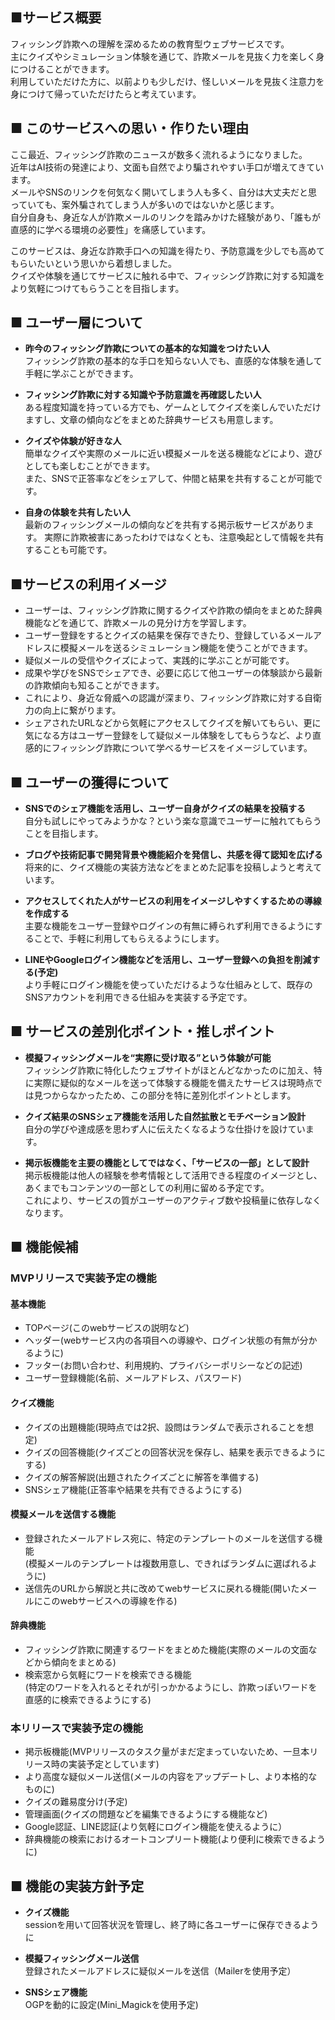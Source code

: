 ## ■サービス概要
フィッシング詐欺への理解を深めるための教育型ウェブサービスです。  
主にクイズやシミュレーション体験を通じて、詐欺メールを見抜く力を楽しく身につけることができます。  
利用していただけた方に、以前よりも少しだけ、怪しいメールを見抜く注意力を身につけて帰っていただけたらと考えています。

## ■ このサービスへの思い・作りたい理由
ここ最近、フィッシング詐欺のニュースが数多く流れるようになりました。  
近年はAI技術の発達により、文面も自然でより騙されやすい手口が増えてきています。  
メールやSNSのリンクを何気なく開いてしまう人も多く、自分は大丈夫だと思っていても、案外騙されてしまう人が多いのではないかと感じます。  
自分自身も、身近な人が詐欺メールのリンクを踏みかけた経験があり、「誰もが直感的に学べる環境の必要性」を痛感しています。  
  
このサービスは、身近な詐欺手口への知識を得たり、予防意識を少しでも高めてもらいたいという思いから着想しました。  
クイズや体験を通じてサービスに触れる中で、フィッシング詐欺に対する知識をより気軽につけてもらうことを目指します。

## ■ ユーザー層について
* **昨今のフィッシング詐欺についての基本的な知識をつけたい人**  
フィッシング詐欺の基本的な手口を知らない人でも、直感的な体験を通して手軽に学ぶことができます。

* **フィッシング詐欺に対する知識や予防意識を再確認したい人**  
ある程度知識を持っている方でも、ゲームとしてクイズを楽しんでいただけますし、文章の傾向などをまとめた辞典サービスも用意します。

* **クイズや体験が好きな人**  
簡単なクイズや実際のメールに近い模擬メールを送る機能などにより、遊びとしても楽しむことができます。  
また、SNSで正答率などをシェアして、仲間と結果を共有することが可能です。

* **自身の体験を共有したい人**  
最新のフィッシングメールの傾向などを共有する掲示板サービスがあります。
実際に詐欺被害にあったわけではなくとも、注意喚起として情報を共有することも可能です。  

## ■サービスの利用イメージ
* ユーザーは、フィッシング詐欺に関するクイズや詐欺の傾向をまとめた辞典機能などを通じて、詐欺メールの見分け方を学習します。  
* ユーザー登録をするとクイズの結果を保存できたり、登録しているメールアドレスに模擬メールを送るシミュレーション機能を使うことができます。  
* 疑似メールの受信やクイズによって、実践的に学ぶことが可能です。  
* 成果や学びをSNSでシェアでき、必要に応じて他ユーザーの体験談から最新の詐欺傾向も知ることができます。  
* これにより、身近な脅威への認識が深まり、フィッシング詐欺に対する自衛力の向上に繋がります。
* シェアされたURLなどから気軽にアクセスしてクイズを解いてもらい、更に気になる方はユーザー登録をして疑似メール体験をしてもらうなど、より直感的にフィッシング詐欺について学べるサービスをイメージしています。

## ■ ユーザーの獲得について
* **SNSでのシェア機能を活用し、ユーザー自身がクイズの結果を投稿する**  
自分も試しにやってみようかな？という楽な意識でユーザーに触れてもらうことを目指します。  

* **ブログや技術記事で開発背景や機能紹介を発信し、共感を得て認知を広げる**  
将来的に、クイズ機能の実装方法などをまとめた記事を投稿しようと考えています。

* **アクセスしてくれた人がサービスの利用をイメージしやすくするための導線を作成する**  
主要な機能をユーザー登録やログインの有無に縛られず利用できるようにすることで、手軽に利用してもらえるようにします。

* **LINEやGoogleログイン機能などを活用し、ユーザー登録への負担を削減する(予定)**  
より手軽にログイン機能を使っていただけるような仕組みとして、既存のSNSアカウントを利用できる仕組みを実装する予定です。

## ■ サービスの差別化ポイント・推しポイント
* **模擬フィッシングメールを“実際に受け取る”という体験が可能**  
フィッシング詐欺に特化したウェブサイトがほとんどなかったのに加え、特に実際に疑似的なメールを送って体験する機能を備えたサービスは現時点では見つからなかったため、この部分を特に差別化ポイントとします。  
  
* **クイズ結果のSNSシェア機能を活用した自然拡散とモチベーション設計**  
自分の学びや達成感を思わず人に伝えたくなるような仕掛けを設けています。  
  
* **掲示板機能を主要の機能としてではなく、「サービスの一部」として設計**  
掲示板機能は他人の経験を参考情報として活用できる程度のイメージとし、あくまでもコンテンツの一部としての利用に留める予定です。  
これにより、サービスの質がユーザーのアクティブ数や投稿量に依存しなくなります。  

## ■ 機能候補
### MVPリリースで実装予定の機能
#### 基本機能
* TOPページ(このwebサービスの説明など)
* ヘッダー(webサービス内の各項目への導線や、ログイン状態の有無が分かるように)
* フッター(お問い合わせ、利用規約、プライバシーポリシーなどの記述)
* ユーザー登録機能(名前、メールアドレス、パスワード)

#### クイズ機能
* クイズの出題機能(現時点では2択、設問はランダムで表示されることを想定)
* クイズの回答機能(クイズごとの回答状況を保存し、結果を表示できるようにする)
* クイズの解答解説(出題されたクイズごとに解答を準備する)
* SNSシェア機能(正答率や結果を共有できるようにする)

#### 模擬メールを送信する機能
* 登録されたメールアドレス宛に、特定のテンプレートのメールを送信する機能  
(模擬メールのテンプレートは複数用意し、できればランダムに選ばれるように)
* 送信先のURLから解説と共に改めてwebサービスに戻れる機能(開いたメールにこのwebサービスへの導線を作る)

#### 辞典機能
* フィッシング詐欺に関連するワードをまとめた機能(実際のメールの文面などから傾向をまとめる)
* 検索窓から気軽にワードを検索できる機能  
(特定のワードを入れるとそれが引っかかるようにし、詐欺っぽいワードを直感的に検索できるようにする)

### 本リリースで実装予定の機能
* 掲示板機能(MVPリリースのタスク量がまだ定まっていないため、一旦本リリース時の実装予定としています)
* より高度な疑似メール送信(メールの内容をアップデートし、より本格的なものに)
* クイズの難易度分け(予定)
* 管理画面(クイズの問題などを編集できるようにする機能など)
* Google認証、LINE認証(より気軽にログイン機能を使えるように）
* 辞典機能の検索におけるオートコンプリート機能(より便利に検索できるように)

## ■ 機能の実装方針予定
* **クイズ機能**  
sessionを用いて回答状況を管理し、終了時に各ユーザーに保存できるように

* **模擬フィッシングメール送信**  
登録されたメールアドレスに疑似メールを送信（Mailerを使用予定）

* **SNSシェア機能**  
OGPを動的に設定(Mini_Magickを使用予定)
